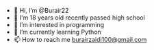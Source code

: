 - 👋 Hi, I’m @Burair22
- 🏫 I'm 18 years old recently passed high school
- 👀 I’m interested in programming
- 🌱 I’m currently learning Python
- 📫 How to reach me burairzaidi100@gmail.com
<!---
Burair22/Burair22 is a ✨ special ✨ repository because its `README.md` (this file) appears on your GitHub profile.
You can click the Preview link to take a look at your changes.
--->

